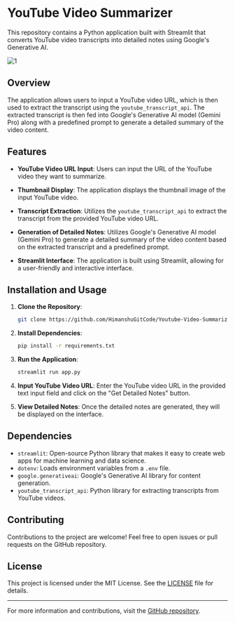 # YouTube Video Summarizer

This repository contains a Python application built with Streamlit that converts YouTube video transcripts into detailed notes using Google's Generative AI.

![1](https://drive.google.com/drive/u/1/home)


## Overview

The application allows users to input a YouTube video URL, which is then used to extract the transcript using the `youtube_transcript_api`. The extracted transcript is then fed into Google's Generative AI model (Gemini Pro) along with a predefined prompt to generate a detailed summary of the video content.

## Features

- **YouTube Video URL Input**: Users can input the URL of the YouTube video they want to summarize.
  
- **Thumbnail Display**: The application displays the thumbnail image of the input YouTube video.
  
- **Transcript Extraction**: Utilizes the `youtube_transcript_api` to extract the transcript from the provided YouTube video URL.

- **Generation of Detailed Notes**: Utilizes Google's Generative AI model (Gemini Pro) to generate a detailed summary of the video content based on the extracted transcript and a predefined prompt.
  
- **Streamlit Interface**: The application is built using Streamlit, allowing for a user-friendly and interactive interface.

## Installation and Usage

1. **Clone the Repository**:

    ```bash
    git clone https://github.com/HimanshuGitCode/Youtube-Video-Summarizer.git
    ```

2. **Install Dependencies**:

    ```bash
    pip install -r requirements.txt
    ```

3. **Run the Application**:

    ```bash
    streamlit run app.py
    ```

4. **Input YouTube Video URL**: Enter the YouTube video URL in the provided text input field and click on the "Get Detailed Notes" button.

5. **View Detailed Notes**: Once the detailed notes are generated, they will be displayed on the interface.

## Dependencies

- `streamlit`: Open-source Python library that makes it easy to create web apps for machine learning and data science.
- `dotenv`: Loads environment variables from a `.env` file.
- `google.generativeai`: Google's Generative AI library for content generation.
- `youtube_transcript_api`: Python library for extracting transcripts from YouTube videos.

## Contributing

Contributions to the project are welcome! Feel free to open issues or pull requests on the GitHub repository.

## License

This project is licensed under the MIT License. See the [LICENSE](LICENSE) file for details.

---

For more information and contributions, visit the [GitHub repository](https://github.com/HimanshuGitCode/Youtube-Video-Summarizer).
